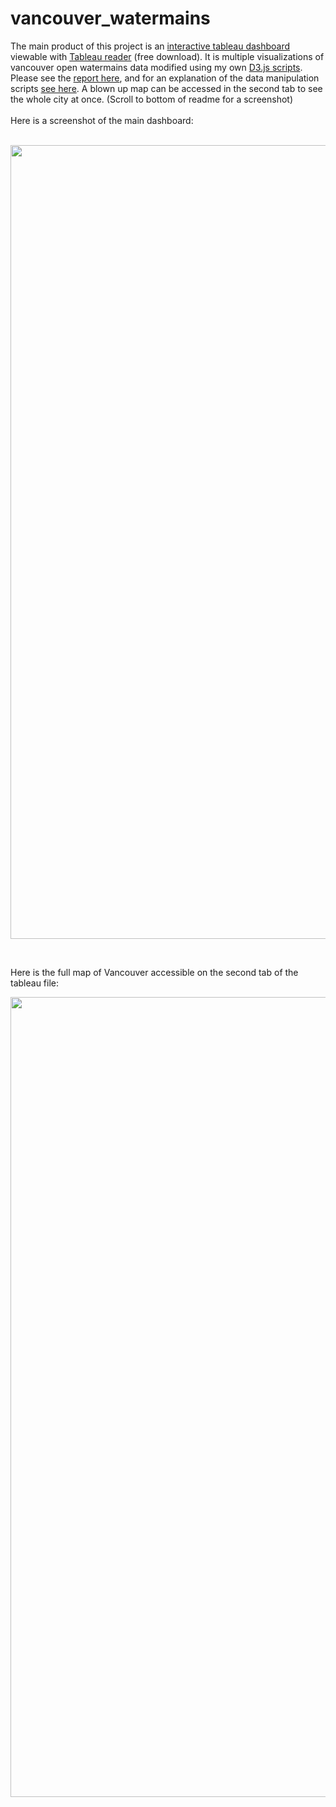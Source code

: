 # vancouver_watermains

The main product of this project is an [interactive tableau dashboard](https://github.com/clavell/vancouver_watermains/blob/main/Visualization/Vancouver_water_mains.twbx) viewable with [Tableau reader](https://www.tableau.com/products/reader/download) (free download). It is multiple visualizations of vancouver open watermains data modified using my own [D3.js scripts](https://github.com/clavell/vancouver_watermains/tree/main/Dataset). Please see the [report here](https://github.com/clavell/vancouver_watermains/blob/main/Documentation/Report_lavell20422.pdf), and for an explanation of the data manipulation scripts [see here](https://github.com/clavell/vancouver_watermains/blob/main/Dataset/Data%20sources.pdf). A blown up map can be accessed in the second tab to see the whole city at once. (Scroll to bottom of readme for a screenshot)<br /><br />
Here is a screenshot of the main dashboard: <br /><br />
<p align="center">
  <img width="1270" alt="image" src="https://user-images.githubusercontent.com/12875280/165415005-96d7fcc5-93e0-4860-9f92-0f4bf2dee09b.png">
</p>
<br />

Here is the full map of Vancouver accessible on the second tab of the tableau file: 

<p align="center">
<img width="1280" alt="image" src="https://user-images.githubusercontent.com/12875280/165415392-4709fc4f-55fd-44d3-b32c-2891969619b8.png">
</p>
